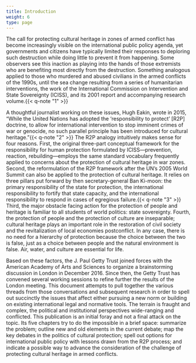 ```yaml
---
title: Introduction
weight: 6
type: page
---
```


The call for protecting cultural heritage in zones of armed conflict has become increasingly visible on the international public policy agenda, yet governments and citizens have typically limited their responses to deploring such destruction while doing little to prevent it from happening. Some observers see this inaction as playing into the hands of those extremists who are benefiting most directly from the destruction. Something analogous applied to those who murdered and abused civilians in the armed conflicts of the 1990s, until the sea change resulting from a series of humanitarian interventions, the work of the International Commission on Intervention and State Sovereignty (ICISS), and its 2001 report and accompanying research volume.{{< q-note "1" >}}

A thoughtful journalist working on these issues, Hugh Eakin, wrote in 2015, “While the United Nations has adopted the ‘responsibility to protect’ [R2P] doctrine, to allow for international intervention to stop imminent crimes of war or genocide, no such parallel principle has been introduced for cultural heritage.”{{< q-note "2" >}} The R2P analogy intuitively makes sense for four reasons. First, the original three-part conceptual framework for the responsibility for human protection formulated by ICISS—prevention, reaction, rebuilding—employs the same standard vocabulary frequently applied to concerns about the protection of cultural heritage in war zones. Second, the reformulation of the R2P framework after the UN’s 2005 World Summit can also be applied to the protection of cultural heritage. It relies on three pillars put forward by then secretary-general Ban Ki-moon: the primary responsibility of the state for protection, the international responsibility to fortify that state capacity, and the international responsibility to respond in cases of egregious failure.{{< q-note "3" >}} Third, the major obstacle facing action for the protection of people and heritage is familiar to all students of world politics: state sovereignty. Fourth, the protection of people and the protection of culture are inseparable; cultural heritage plays an important role in the restoration of civil society and the revitalization of local economies postconflict. In any case, there is no need for a hierarchy of protection because the choice between the two is false, just as a choice between people and the natural environment is false. Air, water, and culture are essential for life.

Based on these factors, the J. Paul Getty Trust joined forces with the American Academy of Arts and Sciences to organize a brainstorming discussion in London in December 2016. Since then, the Getty Trust has convened several working sessions to refine further the results of the London meeting. This document attempts to pull together the various threads from those conversations and subsequent research in order to spell out succinctly the issues that affect either pursuing a new norm or building on existing international legal and normative tools. The terrain is fraught and complex, the political and institutional perspectives wide-ranging and conflicted. This publication is an initial foray and not a final attack on the topic. Its five chapters try to do the impossible in a brief space: summarize the problem; outline new and old elements in the current debate; map the key debates in the politics of cultural protection; spell out options for international public policy with lessons drawn from the R2P process; and indicate a possible way to advance the consideration of the challenge of protecting cultural heritage in armed conflicts.
